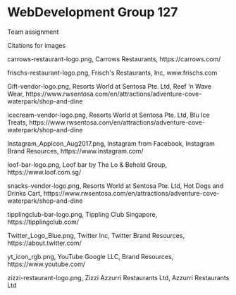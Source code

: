 # WebDevelopment Group 127
Team assignment

Citations for images

<p>carrows-restaurant-logo.png, Carrows Restaurants, https://carrows.com/</p>
<p>frischs-restaurant-logo.png, Frisch's Restaurants, Inc, www.frischs.com</p>
<p>Gift-vendor-logo.png, Resorts World at Sentosa Pte. Ltd, Reef ‘n Wave Wear, https://www.rwsentosa.com/en/attractions/adventure-cove-waterpark/shop-and-dine</p>
<p>icecream-vendor-logo.png, Resorts World at Sentosa Pte. Ltd, Blu Ice Treats, https://www.rwsentosa.com/en/attractions/adventure-cove-waterpark/shop-and-dine</p>
<p>Instagram_AppIcon_Aug2017.png, Instagram from Facebook, Instagram Brand Resources, https://www.instagram.com/</p>
<p>loof-bar-logo.png, Loof bar by The Lo & Behold Group, https://www.loof.com.sg/</p>
<p>snacks-vendor-logo.png, Resorts World at Sentosa Pte. Ltd, Hot Dogs and Drinks Cart, https://www.rwsentosa.com/en/attractions/adventure-cove-waterpark/shop-and-dine</p>
<p>tipplingclub-bar-logo.png, Tippling Club Singapore, https://tipplingclub.com/</p>
<p>Twitter_Logo_Blue.png, Twitter Inc, Twitter Brand Resources, https://about.twitter.com/</p>
<p>yt_icon_rgb.png, YouTube Google LLC, Brand Resources, https://www.youtube.com/</p>
<p>zizzi-restaurant-logo.png, Zizzi Azzurri Restaurants Ltd, Azzurri Restaurants Ltd</p>

